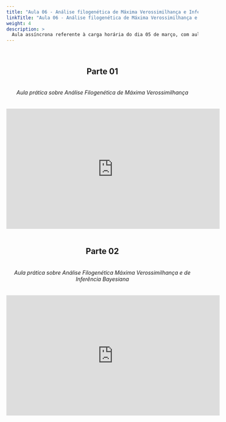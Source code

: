 ```yaml
---
title: "Aula 06 - Análise filogenética de Máxima Verossimilhança e Inferência Bayesiana"
linkTitle: "Aula 06 - Análise filogenética de Máxima Verossimilhança e Inferência Bayesiana"
weight: 4
description: >
  Aula assíncrona referente à carga horária do dia 05 de março, com aula prática sobre análise filogenética de Máxima Verossimilhança e Inferência Bayesiana
---
```


<br>
<div align="center">
<h2>Parte 01</h2>
<br>
<i>Aula prática sobre Análise Filogenética de Máxima Verossimilhança</i>
<br><br><br>
<iframe width="560" height="315" src="https://www.youtube.com/embed/2AYHjZMRw-4" frameborder="0" allow="accelerometer; autoplay; clipboard-write; encrypted-media; gyroscope; picture-in-picture" allowfullscreen></iframe>
<br><br>

<h2>Parte 02</h2>
<br>
<i>Aula prática sobre Análise Filogenética Máxima Verossimilhança e de Inferência Bayesiana</i>
<br><br><br>
<iframe width="560" height="315" src="https://www.youtube.com/embed/qwy4mQaCGis" frameborder="0" allow="accelerometer; autoplay; clipboard-write; encrypted-media; gyroscope; picture-in-picture" allowfullscreen></iframe>
<br><br>

</div>